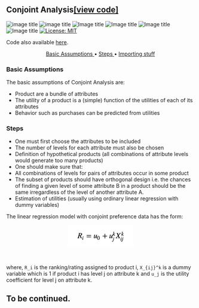 ## Conjoint Analysis[[view code]](http://nbviewer.jupyter.org/github/marcotav/machine-learning-regression-models/blob/master/conjoint-analysis/notebooks/conjoint-analysis.ipynb)
![image title](https://img.shields.io/badge/work-in%20progress-blue.svg) ![image title](https://img.shields.io/badge/statsmodels-v0.8.0-blue.svg) ![Image title](https://img.shields.io/badge/sklearn-0.19.1-orange.svg) ![Image title](https://img.shields.io/badge/pandas-0.22.0-red.svg) ![Image title](https://img.shields.io/badge/numpy-1.14.2-green.svg) ![Image title](https://img.shields.io/badge/matplotlib-v2.1.2-orange.svg) [![License: MIT](https://img.shields.io/badge/License-MIT-yellow.svg)](https://opensource.org/licenses/MIT)

Code also available [here](http://nbviewer.jupyter.org/github/marcotav/machine-learning-regression-models/blob/master/conjoint-analysis/notebooks/conjoint-analysis.ipynb).

<p align="center">
  <a href="#basic"> Basic Assumptions </a> •
  <a href="#steps"> Steps </a> •
  <a href="#imports"> Importing stuff </a>  
</p>

<a id = 'basic'></a>
### Basic Assumptions

The basic assumptions of Conjoint Analysis are:
- Product are a bundle of attributes
- The utility of a product is a (simple) function of the utilities of each of its attributes
- Behavior such as purchases can be predicted from utilities

<a id = 'steps'></a>
### Steps

- One must first choose the attributes to be included 
- The number of levels for each attribute must also be chosen
- Definition of hypothetical products (all combinations of attribute levels would generate too many products)
- One should make sure that:
 - All combinations of levels for pairs of attributes occur in some product 
 - The subset of products should have orthogonal design i.e. the chances of finding a given level of some attribute B in a product should be the same irregardless of the level of another attribute A. 
- Estimation of utilities (usually using ordinary linear regression with dummy variables)

The linear regression model with conjoint preference data has the form:

<p align="center">
  <img src="images/conjoint_reg.png" width='175'>
</p>        
<br>

where, `R_i` is the ranking/rating assigned to product i, `X_{ij}^k` is a dummy variable which is 1 if product i has level j on attribute k and `u_j` is the utility coefficient for level j on attribute k. 


## To be continued.
